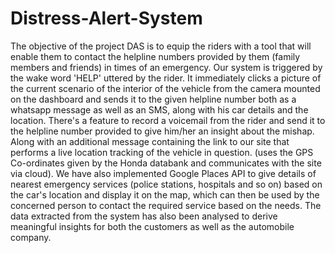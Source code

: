 # Distress-Alert-System
   The objective of the project DAS is to equip the riders with a tool that will enable them to contact the helpline numbers provided by them (family members and friends) in times of an emergency. Our system is triggered by the wake word 'HELP' uttered by the rider. 
   It immediately clicks a picture of the current scenario of the interior of the vehicle from the camera mounted on the dashboard and sends it to the given helpline number both as a whatsapp message as well as an SMS, along with his car details and the location. There's a feature to record a voicemail from the rider and send it to the helpline number provided to give him/her an insight about the mishap. Along with an additional message containing the link to our site that performs a live location tracking of the vehicle in question. (uses the GPS Co-ordinates given by the Honda databank and communicates with the site via cloud). We have also implemented Google Places API to give details of nearest emergency services (police stations, hospitals and so on) based on the car's location and display it on the map, which can then be used by the concerned person to contact the required service based on the needs.
   The data extracted from the system has also been analysed to derive meaningful insights for both the customers as well as the automobile company.

